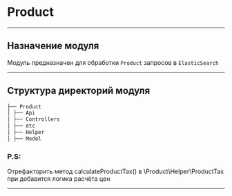# Product

---

## Назначение модуля
Модуль предназначен для обработки `Product` запросов в `ElasticSearch`

---

## Структура директорий модуля

```bash
├── Product
│ ├── Api
│ ├── Controllers
│ ├── etc
│ ├── Helper
│ ├── Model
```

### P.S:
Отрефакторить метод calculateProductTax() в \Product\Helper\ProductTax
при добавится логика расчёта цен

---
